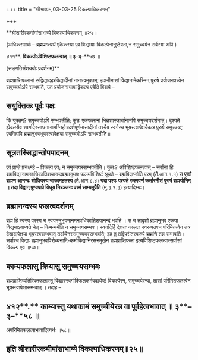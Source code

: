 +++
title = "श्रीभाष्यम् 03-03-25 विकल्पाधिकरणम्"

+++
<div claऽऽ="elementor-widget-container">

**श्रीशारीरकमीमांसाभाष्ये विकल्पाधिकरणम् ॥२५॥

(अधिकरणार्थः – ब्रह्मप्राप्त्यर्थं एकैकस्या एव विद्यायाः विकल्पेनानुष्ठेयता,न समुच्चयेन सर्वस्या अपि )

४११**. **विकल्पोऽविशिष्टफलत्वात् ॥ ३**–**३**–**५७ ॥

(सङ्गतिसंशययोः प्रदर्शनम्)**

ब्रह्मप्राप्तिफलानां सद्विद्यादहरविद्यादीनां नानात्वमुक्तम्; इदानीमासां विद्यानामेकस्मिन् पुरुषे प्रयोजनवत्त्वेन समुच्चयोऽपि सम्भवति, उत प्रयोजनाभावाद्विकल्प एवेति विशये –

## सयुक्तिकः पूर्वः पक्षः

किं युक्तम्? समुच्चयोऽपि सम्भवतीति; कुतः एकफलानां भिन्नशास्त्रार्थानामपि समुच्चयदर्शनात्। दृश्यते ह्येकस्यैव स्वर्गादेस्साधनानामग्निहोत्रदर्शपूर्णमासादीनां तस्यैव स्वर्गस्य भूयस्त्वापेक्षयैकत्र पुरुषे समुच्चयः; एवमिहापि ब्रह्मानुभवभूयस्त्वापेक्षया समुच्चयोऽपि सम्भवतीति॥

## सूत्रतस्सिद्धान्तोपपादनम्

एवं प्राप्ते प्रचक्ष्महे – विकल्प एव; न समुच्चयस्सम्भवतीति। कुतः?
अविशिष्टफलत्वात् – सर्वासां हि ब्रह्मविद्यानामनवधिकातिशयानन्दब्रह्मानुभवः फलमविशिष्टं श्रूयते – ब्रह्मविदाप्नोति परम् (तै.आन.१.१) **स एको ब्रह्मण आनन्दः श्रोत्रियस्य चाकामहतस्य** (तै.आन.८.४) **यदा पश्यः पश्यते रुक्मवर्णं कर्तारमीशं पुरुषं ब्रह्मयोनिम् । तदा विद्वान् पुण्यपापे विधूय निरञ्जनः परमं साम्यमुपैति** (मु.३.१.३) इत्यादिभ्यः।

## ब्रह्मानन्दस्य फलत्वदर्शनम्

ब्रह्म हि स्वस्य परस्य च स्वयमनुभूयमानमनवधिकातिशयानन्दं भवति । स च तादृशो ब्रह्मानुभव एकया विद्ययाऽवाप्यते चेत् – किमन्ययेति न समुच्चयसम्भवः। स्वर्गादेर्हि देशतः कालतः स्वरूपतश्च परिमितत्वेन तत्र देशाद्यपेक्षया भूयस्त्वसम्भवात् तदर्थिनस्समुच्चयस्सम्भवति; इह तु
तद्विपरीतस्वरूपे ब्रह्मणि तन्न सम्भवति। सर्वाश्च विद्याः ब्रह्मानुभवविरोध्यनादि-कर्माविद्यानिरसनमुखेन ब्रह्मप्राप्तिफला इत्यविशिष्टफलत्वात्सर्वासां विकल्प एव ॥५७॥

## काम्यफलासु क्रियासु समुच्चयसम्भवः

ब्रह्मप्राप्तिव्यतिरिक्तफलास्तु विद्यास्स्वर्गादिफलकर्मवद्यथेष्टं विकल्पेरन्, समुच्चयेरन्वा, तासां परिमितफलत्वेन भूयस्त्वापेक्षासम्भवात् । तदाह –

## ४१२**.** काम्यास्तु यथाकामं समुच्चीयेरन्न वा पूर्वहेत्वभावात् ॥ ३**–**३**–**५८ ॥

अपरिमितफलत्वाभावादित्यर्थः ॥५८॥

## इति श्रीशारीरकमीमांसाभाष्ये विकल्पाधिकरणम्॥२५॥

</div>
